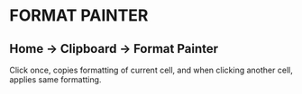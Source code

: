 # FORMAT PAINTER

## Home &rarr; Clipboard &rarr; Format Painter

Click once, copies formatting of current cell, and when clicking another cell, applies same formatting.
